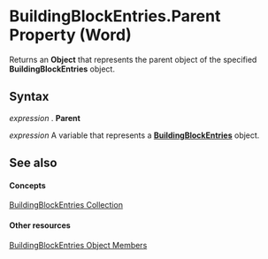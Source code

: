 
# BuildingBlockEntries.Parent Property (Word)

Returns an  **Object** that represents the parent object of the specified **BuildingBlockEntries** object.


## Syntax

 _expression_ . **Parent**

 _expression_ A variable that represents a **[BuildingBlockEntries](9c5946e9-947d-7284-ab16-b570bf7f0ff3.md)** object.


## See also


#### Concepts


[BuildingBlockEntries Collection](9c5946e9-947d-7284-ab16-b570bf7f0ff3.md)
#### Other resources


[BuildingBlockEntries Object Members](6c3d6fe5-149a-a14a-10fe-80407cb8b515.md)
